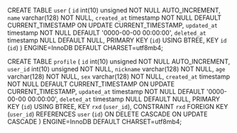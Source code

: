 CREATE TABLE `user` (
  `id` int(10) unsigned NOT NULL AUTO_INCREMENT,
  `name` varchar(128) NOT NULL,
  `created_at` timestamp NOT NULL DEFAULT CURRENT_TIMESTAMP ON UPDATE CURRENT_TIMESTAMP,
  `updated_at` timestamp NOT NULL DEFAULT '0000-00-00 00:00:00',
  `deleted_at` timestamp NULL DEFAULT NULL,
  PRIMARY KEY (`id`) USING BTREE,
  KEY `id` (`id`)
) ENGINE=InnoDB DEFAULT CHARSET=utf8mb4;

CREATE TABLE `profile` (
  `id` int(10) unsigned NOT NULL AUTO_INCREMENT,
  `user_id` int(10) unsigned NOT NULL,
  `nickname` varchar(128) NOT NULL,
  `age` varchar(128) NOT NULL,
  `sex` varchar(128) NOT NULL,
  `created_at` timestamp NOT NULL DEFAULT CURRENT_TIMESTAMP ON UPDATE CURRENT_TIMESTAMP,
  `updated_at` timestamp NOT NULL DEFAULT '0000-00-00 00:00:00',
  `deleted_at` timestamp NULL DEFAULT NULL,
  PRIMARY KEY (`id`) USING BTREE,
  KEY `rxd` (`user_id`),
  CONSTRAINT `rxd` FOREIGN KEY (`user_id`) REFERENCES `user` (`id`) ON DELETE CASCADE ON UPDATE CASCADE
) ENGINE=InnoDB DEFAULT CHARSET=utf8mb4;